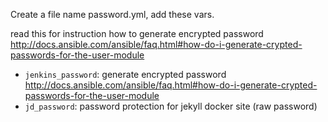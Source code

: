 Create a file name password.yml, add these vars.

read this for instruction how to generate encrypted password http://docs.ansible.com/ansible/faq.html#how-do-i-generate-crypted-passwords-for-the-user-module

- `jenkins_password`: generate encrypted password http://docs.ansible.com/ansible/faq.html#how-do-i-generate-crypted-passwords-for-the-user-module
- `jd_password`: password protection for jekyll docker site (raw password)
